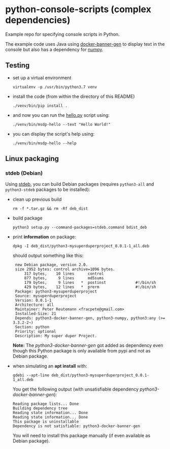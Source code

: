 # python-console-scripts (complex dependencies)
Example repo for specifying console scripts in Python.

The example code uses Java using [docker-banner-gen](https://pypi.org/project/docker-banner-gen/) 
to display text in the console but also has a dependency for [numpy](https://pypi.org/project/numpy/).


## Testing

* set up a virtual environment

  ```
  virtualenv -p /usr/bin/python3.7 venv
  ```

* install the code (from within the directory of this README)

  ```
  ./venv/bin/pip install .
  ```

* and now you can run the [hello.py](src/msdp/hello.py) script using:

  ```
  ./venv/bin/msdp-hello --text "Hello World!"
  ```

* you can display the script's help using:

  ```
  ./venv/bin/msdp-hello --help
  ```

## Linux packaging

### stdeb (Debian)

Using [stdeb](https://github.com/astraw/stdeb), you can build Debian packages 
(requires `python3-all` and `python3-stdeb` packages to be installed):

* clean up previous build

  ```commandline
  rm -f *.tar.gz && rm -Rf deb_dist
  ```

* build package

  ```commandline
  python3 setup.py --command-packages=stdeb.command bdist_deb
  ```
* print **information** on package:

  ```commandline
  dpkg -I deb_dist/python3-mysuperduperproject_0.0.1-1_all.deb
  ```
  
  should output something like this:
  
  ```commandline
   new Debian package, version 2.0.
   size 2952 bytes: control archive=1096 bytes.
       317 bytes,    10 lines      control              
       877 bytes,     9 lines      md5sums              
       179 bytes,     9 lines   *  postinst             #!/bin/sh
       429 bytes,    12 lines   *  prerm                #!/bin/sh
   Package: python3-mysuperduperproject
   Source: mysuperduperproject
   Version: 0.0.1-1
   Architecture: all
   Maintainer: Peter Reutemann <fracpete@gmail.com>
   Installed-Size: 21
   Depends: python3-docker-banner-gen, python3-numpy, python3:any (>= 3.3.2-2~)
   Section: python
   Priority: optional
   Description: My super duper Project.
  ```

  **Note:** The *python3-docker-banner-gen* got added as dependency even though
  this Python package is only available from pypi and not as Debian package.
  
* when simulating an **apt install** with:
  
  ```commandline
  gdebi --apt-line deb_dist/python3-mysuperduperproject_0.0.1-1_all.deb
  ```
  
  You get the following output (with unsatisfiable dependency *python3-docker-banner-gen*):
  
  ```commandline
  Reading package lists... Done
  Building dependency tree        
  Reading state information... Done
  Reading state information... Done
  This package is uninstallable
  Dependency is not satisfiable: python3-docker-banner-gen
  ```

  You will need to install this package manually (if even available as Debian package).
